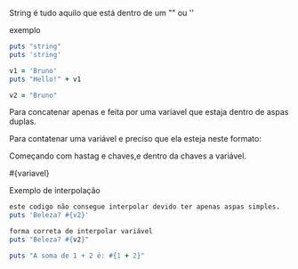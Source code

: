 String é tudo aquilo que está dentro de um "" ou ''

exemplo

```ruby
puts "string"
puts 'string'
```

```ruby
v1 = 'Bruno'
puts "Hello!" + v1

v2 = "Bruno"
```

Para concatenar apenas e feita por uma variavel que estaja dentro de aspas duplas.

Para contatenar uma variável e preciso que ela esteja neste formato:

Começando com hastag e chaves,e dentro da chaves a variável.

#{variavel}

Exemplo de interpolação

```ruby
este codigo não consegue interpolar devido ter apenas aspas simples.
puts 'Beleza? #{v2}'

forma correta de interpolar variável
puts "Beleza? #{v2}"

puts "A soma de 1 + 2 é: #{1 + 2}"
```